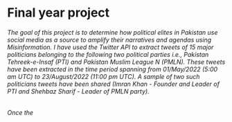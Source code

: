 # Final year project

###### The goal of this project is to determine how political elites in Pakistan use social media as a source to amplify their narratives and agendas using Misinformation. I have used the Twitter API to extract tweets of 15 major politicians belonging to the following two political parties i.e., Pakistan Tehreek-e-Insaf (PTI) and Pakistan Muslim League N (PMLN). These tweets have been extracted in the time period spanning from 01/May/2022 (5:00 am UTC) to 23/August/2022 (11:00 pm UTC). A sample of two such politicians tweets have been shared (Imran Khan - Founder and Leader of PTI and Shehbaz Sharif - Leader of PMLN party).  

###### Once the 

